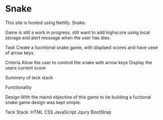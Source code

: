 # Snake
This site is hosted using Netlify. Snake.

Game is still a work in progress, still want to add highscore using local storage and alert message when the user has dies.

Task
Create a fucntional snake game, with displaed scores and have uese of arrow keys.

Criteria
Allow the user to controll the snake with arrow keys
Display the users current score



Summery of teck stack


Functionality


Design
With the maind objective of this game to be building a fuctional snake game design was kept simple.

Teck Stack:
HTML
CSS
JavaScript
Jqury
BootStrap
